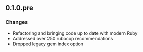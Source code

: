 ## 0.1.0.pre

### Changes

  - Refactoring and bringing code up to date with modern Ruby
  - Addressed over 250 rubocop recommendations
  - Dropped legacy gem index option
